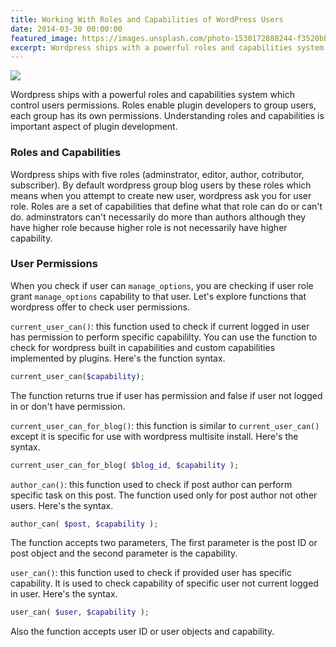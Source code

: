 ```yaml
---
title: Working With Roles and Capabilities of WordPress Users
date: 2014-03-30 00:00:00
featured_image: https://images.unsplash.com/photo-1530172888244-f3520bbeaa55
excerpt: Wordpress ships with a powerful roles and capabilities system which control users permissions. Roles enable plugin developers to group users, each group has its own permissions. Understanding roles and capabilities is important aspect of plugin development.
---
```


![](https://images.unsplash.com/photo-1530172888244-f3520bbeaa55)

Wordpress ships with a powerful roles and capabilities system which control users permissions. Roles enable plugin developers to group users, each group has its own permissions. Understanding roles and capabilities is important aspect of plugin development.

### Roles and Capabilities

Wordpress ships with five roles (adminstrator, editor, author, cotributor, subscriber). By default wordpress group blog users by these roles which means when you attempt to create new user, wordpress ask you for user role. Roles are a set of capabilities that define what that role can do or can't do. adminstrators can't necessarily do more than authors although they have higher role because higher role is not necessarily have higher capability.

### User Permissions

When you check if user can `manage_options`, you are checking if user role grant `manage_options` capability to that user. Let's explore functions that wordpress offer to check user permissions.

`current_user_can()`: this function used to check if current logged in user has permission to perform specific capabililty. You can use the function to check for wordpress built in capabilities and custom capabilities implemented by plugins. Here's the function syntax.

```php
current_user_can($capability);
```

The function returns true if user has permission and false if user not logged in or don't have permission.

`current_user_can_for_blog()`: this function is similar to `current_user_can()` except it is specific for use with wordpress multisite install. Here's the syntax.

```php
current_user_can_for_blog( $blog_id, $capability );
```

`author_can()`: this function used to check if post author can perform specific task on this post. The function used only for post author not other users. Here's the syntax.

```php
author_can( $post, $capability );
```

The function accepts two parameters, The first parameter is the post ID or post object and the second parameter is the capability.

`user_can()`: this function used to check if provided user has specific capability. It is used to check capability of specific user not current logged in user. Here's the syntax.

```php
user_can( $user, $capability );
```

Also the function accepts user ID or user objects and capability.
